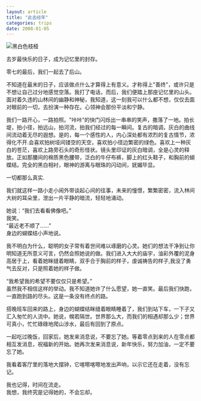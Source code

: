 ```yaml
---
layout: article
title: "此去经年"
categories: trips
date: 2008-01-05
---
```

![黑白色枝桠](https://o654lj7pu.qnssl.com/20080105.jpg)

 去岁最快乐的日子，成为记忆里的封存。
 
 零七的最后，我们一起去了后山。

不知道在最末的日子，应该做点什么才算得上有意义。才称得上"善终"，或许只是不想让自己过分地感觉空落。我打了电话，而后，我们便踏上那座记忆里的山头。 面对着久违的山林间的幽静和神秘，我知道，这一刻我可以什么都不想，仅仅去面对眼前的一切，去扮演一种存在。心领神会那份平淡和宁静。
<!---more--->

我们一路开心，一路拍照。"咔咔"的快门闪烁出一串串的笑声，撒落了一地。拍长堤，拍小径，拍远山，拍河流，拍我们经过的每一瞬间。复古的暗调，灰白的曲线间流动着无尽的遐想。是的，每一个感性的人，内心深处都有浓烈的复古情节，浓得化不开.会喜欢拍树垭间镂空的天空，喜欢拍小径边繁密的绿色。喜欢上一种灰白的苍茫，喜欢上路旁石头的奇形怪状。镜头里印证的灰白暗调，全是心灵的释放。正如那腰间的棉质黑色腰带，泛白的牛仔布裤，脚上的红头鞋子，和胸前的蝴蝶结。完全的黑白相衬，眼神的游离与眼珠的闪动间，妩媚毕显。

一切都那么真实. 

我们就这样一路小走小闹外带谈起心间的往事，未来的憧憬，繁繁密密，流入林间大树的耳朵里，泄出一片平静的暗流，轻轻地涌动。

她说：“我们去看看佛像吧。”  
我笑。   
“最近老不顺了……”   
身边的蝴蝶结小声地说。
 
 我不明白为什么，聪明的女子常有着世间难以琢磨的心灵。她们的想法干净到让你明知道无所意义可言，仍然会照她说的做。我们进入大大的庙宇，油彩外覆的泥身高居于上，看着她眯缝着眼睛，双手合于胸前的样子，虔诚祷告的样子,我没了勇气去反对，只是照着她的样子做。 
    
“我希望我的希望不要仅仅只是希望。”  
虽然我不相信这样的举动。我不知道她许了什么愿望，她一直笑。最后我们快跑，一直跑到路的尽头。这是一条没有终点的路。

搭晚班车回来的路上，身边的蝴蝶结眯缝着眼睛睡着了，我们到站下车，一下子又汇入匆忙的人流中。她说，幌若隔世。世界那么大，而我们的相遇却那么少；世界可真小，忙忙碌碌地爬山涉水，最后有回到了原点。 

一起吃过晚饭，回家后，她发来消息说，不要忘了她。等着零点到来的人在零点都相互发消息，祝福新的开始。她再次发来消息说，新年快乐，努力加油，一定不要忘了她。 

我看着客厅里的落地大摆钟，它喀嚓喀嚓地发出声响，以示它还在走着，没有忘记。 

我也记得，时间在流走。  
我想，我终究是记得她的，不会忘却。